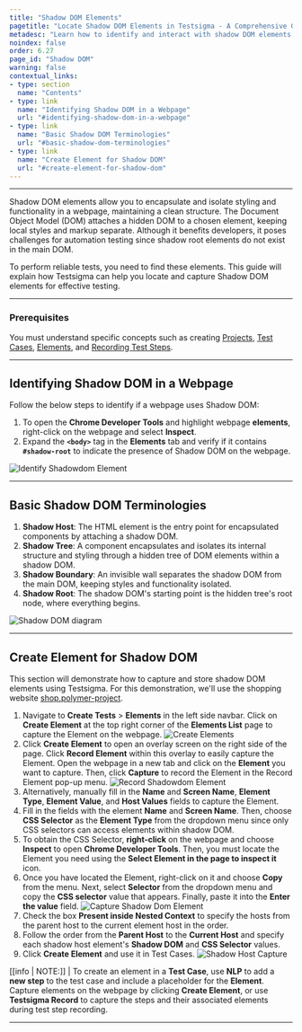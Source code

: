 ```yaml
---
title: "Shadow DOM Elements"
pagetitle: "Locate Shadow DOM Elements in Testsigma - A Comprehensive Guide"
metadesc: "Learn how to identify and interact with shadow DOM elements in Testsigma. Follow step-by-step instructions to perform effective testing on webpages that use shadow DOM."
noindex: false
order: 6.27
page_id: "Shadow DOM"
warning: false
contextual_links:
- type: section
  name: "Contents"
- type: link
  name: "Identifying Shadow DOM in a Webpage"
  url: "#identifying-shadow-dom-in-a-webpage"
- type: link
  name: "Basic Shadow DOM Terminologies"
  url: "#basic-shadow-dom-terminologies"  
- type: link
  name: "Create Element for Shadow DOM"
  url: "#create-element-for-shadow-dom"
---
```


---

Shadow DOM elements allow you to encapsulate and isolate styling and functionality in a webpage, maintaining a clean structure. The Document Object Model (DOM) attaches a hidden DOM to a chosen element, keeping local styles and markup separate. Although it benefits developers, it poses challenges for automation testing since shadow root elements do not exist in the main DOM. 

To perform reliable tests, you need to find these elements. This guide will explain how Testsigma can help you locate and capture Shadow DOM elements for effective testing.

---

### **Prerequisites**

You must understand specific concepts such as creating [Projects](https://testsigma.com/docs/projects/overview/), [Test Cases](https://testsigma.com/docs/test-cases/manage/add-edit-delete/), [Elements](https://testsigma.com/docs/elements/overview/), and [Recording Test Steps](https://testsigma.com/docs/test-cases/create-steps-recorder/web-apps/overview/).

---

## **Identifying Shadow DOM in a Webpage**

Follow the below steps to identify if a webpage uses Shadow DOM:

1. To open the **Chrome Developer Tools** and highlight webpage **elements**, right-click on the webpage and select **Inspect**.
2. Expand the **`<body>`** tag in the **Elements** tab and verify if it contains **`#shadow-root`** to indicate the presence of Shadow DOM on the webpage.

![Identify Shadowdom Element](https://s3.amazonaws.com/static-docs.testsigma.com/new_images/projects/applications/identify_shadowdom.png)

---

## **Basic Shadow DOM Terminologies**

1. **Shadow Host**: The HTML element is the entry point for encapsulated components by attaching a shadow DOM.
2. **Shadow Tree**: A component encapsulates and isolates its internal structure and styling through a hidden tree of DOM elements within a shadow DOM.
3. **Shadow Boundary**: An invisible wall separates the shadow DOM from the main DOM, keeping styles and functionality isolated.
4. **Shadow Root**: The shadow DOM's starting point is the hidden tree's root node, where everything begins. 

![Shadow DOM diagram](https://s3.amazonaws.com/static-docs.testsigma.com/new_images/projects/applications/basic_shadowdom.png)

---

## **Create Element for Shadow DOM**

This section will demonstrate how to capture and store shadow DOM elements using Testsigma. For this demonstration, we'll use the shopping website [shop.polymer-project](https://shop.polymer-project.org/).

1. Navigate to **Create Tests** > **Elements** in the left side navbar. Click on **Create Element** at the top right corner of the **Elements List** page to capture the Element on the webpage. ![Create Elements](https://s3.amazonaws.com/static-docs.testsigma.com/new_images/projects/applications/elementstab_shadowdom.png)
2. Click **Create Element** to open an overlay screen on the right side of the page. Click **Record Element** within this overlay to easily capture the Element. Open the webpage in a new tab and click on the **Element** you want to capture. Then, click **Capture** to record the Element in the Record Element pop-up menu. ![Record Shadowdom Element](https://s3.amazonaws.com/static-docs.testsigma.com/new_images/projects/applications/record_element_shadowdom.gif)
3. Alternatively, manually fill in the **Name** and **Screen Name**, **Element Type**, **Element Value**, and **Host Values** fields to capture the Element.
4. Fill in the fields with the element **Name** and **Screen Name**. Then, choose **CSS Selector** as the **Element Type** from the dropdown menu since only CSS selectors can access elements within shadow DOM.
5. To obtain the CSS Selector, **right-click** on the webpage and choose **Inspect** to open **Chrome Developer Tools**. Then, you must locate the Element you need using the **Select Element in the page to inspect it** icon. 
6. Once you have located the Element, right-click on it and choose **Copy** from the menu. Next, select **Selector** from the dropdown menu and copy the **CSS selector** value that appears. Finally, paste it into the **Enter the value** field. ![Capture Shadow Dom Element](https://s3.amazonaws.com/static-docs.testsigma.com/new_images/projects/applications/captureelement_shadowdom.gif)
7. Check the box **Present inside Nested Context** to specify the hosts from the parent host to the current element host in the order.
8. Follow the order from the **Parent Host** to the **Current Host** and specify each shadow host element's **Shadow DOM** and **CSS Selector** values.
9. Click **Create Element** and use it in Test Cases. ![Shadow Host Capture](https://s3.amazonaws.com/static-docs.testsigma.com/new_images/projects/applications/hostcapture_shadowdom.gif)

[[info | NOTE:]]
| To create an element in a **Test Case**, use **NLP** to add a **new step** to the test case and include a placeholder for the **Element**. Capture elements on the webpage by clicking **Create Element**, or use **Testsigma Record** to capture the steps and their associated elements during test step recording.

---
